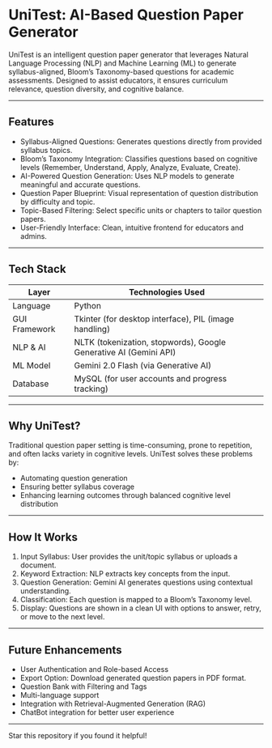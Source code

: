 # UniTest: AI-Based Question Paper Generator

UniTest is an intelligent question paper generator that leverages Natural Language Processing (NLP) and Machine Learning (ML) to generate syllabus-aligned, Bloom’s Taxonomy-based questions for academic assessments. Designed to assist educators, it ensures curriculum relevance, question diversity, and cognitive balance.

---

## Features

- Syllabus-Aligned Questions: Generates questions directly from provided syllabus topics.
- Bloom’s Taxonomy Integration: Classifies questions based on cognitive levels (Remember, Understand, Apply, Analyze, Evaluate, Create).
- AI-Powered Question Generation: Uses NLP models to generate meaningful and accurate questions.
- Question Paper Blueprint: Visual representation of question distribution by difficulty and topic.
- Topic-Based Filtering: Select specific units or chapters to tailor question papers.
- User-Friendly Interface: Clean, intuitive frontend for educators and admins.

---

## Tech Stack

| Layer        | Technologies Used |
|--------------|-------------------|
| Language      | Python |
| GUI Framework | Tkinter (for desktop interface), PIL (image handling) |
| NLP & AI      | NLTK (tokenization, stopwords), Google Generative AI (Gemini API) |
| ML Model      | Gemini 2.0 Flash (via Generative AI) |
| Database      | MySQL (for user accounts and progress tracking) |

---

## Why UniTest?

Traditional question paper setting is time-consuming, prone to repetition, and often lacks variety in cognitive levels. UniTest solves these problems by:

- Automating question generation
- Ensuring better syllabus coverage
- Enhancing learning outcomes through balanced cognitive level distribution

---

## How It Works

1. Input Syllabus: User provides the unit/topic syllabus or uploads a document.
2. Keyword Extraction: NLP extracts key concepts from the input.
3. Question Generation: Gemini AI generates questions using contextual understanding.
4. Classification: Each question is mapped to a Bloom’s Taxonomy level.
5. Display: Questions are shown in a clean UI with options to answer, retry, or move to the next level.


---

## Future Enhancements

- User Authentication and Role-based Access  
- Export Option: Download generated question papers in PDF format.
- Question Bank with Filtering and Tags  
- Multi-language support  
- Integration with Retrieval-Augmented Generation (RAG)
- ChatBot integration for better user experience 
---

Star this repository if you found it helpful!
